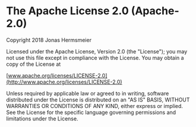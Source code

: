 # The Apache License 2.0 (Apache-2.0)

Copyright 2018 Jonas Hermsmeier

Licensed under the Apache License, Version 2.0 (the "License");
you may not use this file except in compliance with the License.
You may obtain a copy of the License at

  [www.apache.org/licenses/LICENSE-2.0](http://www.apache.org/licenses/LICENSE-2.0)

Unless required by applicable law or agreed to in writing, software
distributed under the License is distributed on an "AS IS" BASIS,
WITHOUT WARRANTIES OR CONDITIONS OF ANY KIND, either express or implied.
See the License for the specific language governing permissions and
limitations under the License.
